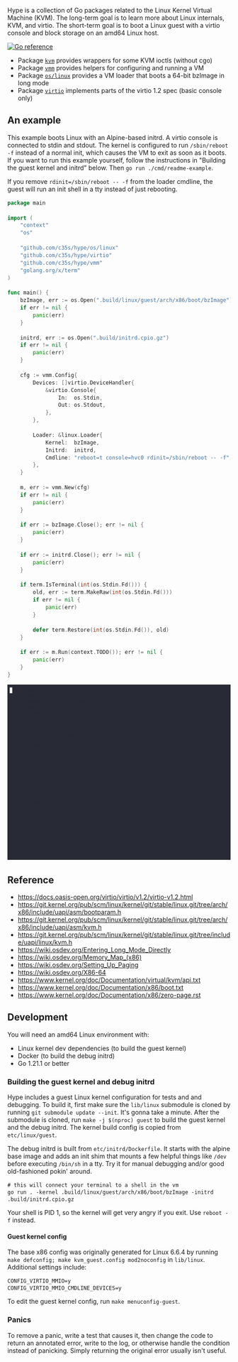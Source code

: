 Hype is a collection of Go packages related to the Linux Kernel Virtual Machine (KVM). The long-term goal is to learn more about Linux internals, KVM, and virtio. The short-term goal is to boot a Linux guest with a virtio console and block storage on an amd64 Linux host.

[![Go reference](https://pkg.go.dev/badge/github.com/c35s/hype.svg)](https://pkg.go.dev/github.com/c35s/hype)

- Package [`kvm`](https://pkg.go.dev/github.com/c35s/hype/kvm) provides wrappers for some KVM ioctls (without cgo)
- Package [`vmm`](https://pkg.go.dev/github.com/c35s/hype/vmm) provides helpers for configuring and running a VM
- Package [`os/linux`](https://pkg.go.dev/github.com/c35s/hype/os/linux) provides a VM loader that boots a 64-bit bzImage in long mode
- Package [`virtio`](https://pkg.go.dev/github.com/c35s/hype/virtio) implements parts of the virtio 1.2 spec (basic console only)

## An example

This example boots Linux with an Alpine-based initrd. A virtio console is connected to stdin and stdout. The kernel is configured to run `/sbin/reboot -f` instead of a normal init, which causes the VM to exit as soon as it boots. If you want to run this example yourself, follow the instructions in "Building the guest kernel and initrd" below. Then `go run ./cmd/readme-example`.

If you remove `rdinit=/sbin/reboot -- -f` from the loader cmdline, the guest will run an init shell in a tty instead of just rebooting.

```go
package main

import (
	"context"
	"os"

	"github.com/c35s/hype/os/linux"
	"github.com/c35s/hype/virtio"
	"github.com/c35s/hype/vmm"
	"golang.org/x/term"
)

func main() {
	bzImage, err := os.Open(".build/linux/guest/arch/x86/boot/bzImage")
	if err != nil {
		panic(err)
	}

	initrd, err := os.Open(".build/initrd.cpio.gz")
	if err != nil {
		panic(err)
	}

	cfg := vmm.Config{
		Devices: []virtio.DeviceHandler{
			&virtio.Console{
				In:  os.Stdin,
				Out: os.Stdout,
			},
		},

		Loader: &linux.Loader{
			Kernel:  bzImage,
			Initrd:  initrd,
			Cmdline: "reboot=t console=hvc0 rdinit=/sbin/reboot -- -f",
		},
	}

	m, err := vmm.New(cfg)
	if err != nil {
		panic(err)
	}

	if err := bzImage.Close(); err != nil {
		panic(err)
	}

	if err := initrd.Close(); err != nil {
		panic(err)
	}

	if term.IsTerminal(int(os.Stdin.Fd())) {
		old, err := term.MakeRaw(int(os.Stdin.Fd()))
		if err != nil {
			panic(err)
		}

		defer term.Restore(int(os.Stdin.Fd()), old)
	}

	if err := m.Run(context.TODO()); err != nil {
		panic(err)
	}
}
```

![an animation showing the output of the example code](doc/readme.gif)

## Reference

- https://docs.oasis-open.org/virtio/virtio/v1.2/virtio-v1.2.html
- https://git.kernel.org/pub/scm/linux/kernel/git/stable/linux.git/tree/arch/x86/include/uapi/asm/bootparam.h
- https://git.kernel.org/pub/scm/linux/kernel/git/stable/linux.git/tree/arch/x86/include/uapi/asm/kvm.h
- https://git.kernel.org/pub/scm/linux/kernel/git/stable/linux.git/tree/include/uapi/linux/kvm.h
- https://wiki.osdev.org/Entering_Long_Mode_Directly
- https://wiki.osdev.org/Memory_Map_(x86)
- https://wiki.osdev.org/Setting_Up_Paging
- https://wiki.osdev.org/X86-64
- https://www.kernel.org/doc/Documentation/virtual/kvm/api.txt
- https://www.kernel.org/doc/Documentation/x86/boot.txt
- https://www.kernel.org/doc/Documentation/x86/zero-page.rst

## Development

You will need an amd64 Linux environment with:

- Linux kernel dev dependencies (to build the guest kernel)
- Docker (to build the debug initrd)
- Go 1.21.1 or better

### Building the guest kernel and debug initrd

Hype includes a guest Linux kernel configuration for tests and and debugging. To build it, first make sure the `lib/linux` submodule is cloned by running `git submodule update --init`. It's gonna take a minute. After the submodule is cloned, run `make -j $(nproc) guest` to build the guest kernel and the debug initrd. The kernel build config is copied from `etc/linux/guest`.

The debug initrd is built from `etc/initrd/Dockerfile`. It starts with the alpine base image and adds an init shim that mounts a few helpful things like `/dev` before executing `/bin/sh` in a tty. Try it for manual debugging and/or good old-fashioned pokin' around.

```
# this will connect your terminal to a shell in the vm
go run . -kernel .build/linux/guest/arch/x86/boot/bzImage -initrd .build/initrd.cpio.gz
```

Your shell is PID 1, so the kernel will get very angry if you exit. Use `reboot -f` instead.

#### Guest kernel config

The base x86 config was originally generated for Linux 6.6.4 by running `make defconfig; make kvm_guest.config mod2noconfig` in `lib/linux`. Additional settings include:

```
CONFIG_VIRTIO_MMIO=y
CONFIG_VIRTIO_MMIO_CMDLINE_DEVICES=y
```

To edit the guest kernel config, run `make menuconfig-guest`.

### Panics

To remove a panic, write a test that causes it, then change the code to return an annotated error, write to the log, or otherwise handle the condition instead of panicking. Simply returning the original error usually isn't useful.
